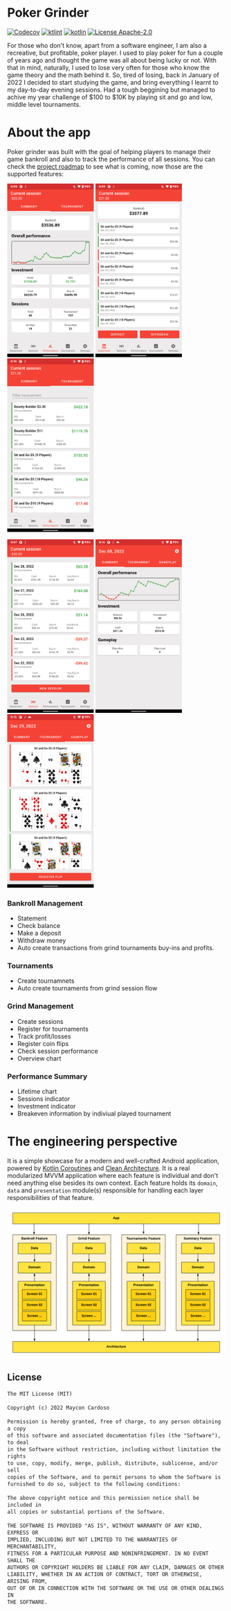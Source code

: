 # Poker Grinder
[![Codecov](https://img.shields.io/codecov/c/github/mayconcardoso/poker-grinder/master.svg?style=for-the-badge)](https://codecov.io/gh/MayconCardoso/poker-grinder) 
[![ktlint](https://img.shields.io/badge/code%20style-%E2%9D%A4-FF4081.svg?style=for-the-badge)](https://ktlint.github.io/) 
[![kotlin](https://img.shields.io/github/languages/top/MayconCardoso/poker-grinder.svg?style=for-the-badge)](https://kotlinlang.org/)
[![License Apache-2.0](https://img.shields.io/github/license/MayconCardoso/poker-grinder.svg?style=for-the-badge&color=yellow)](https://opensource.org/licenses/Apache-2.0) 

For those who don't know, apart from a software engineer, I am also a recreative, but profitable, poker player. I used to play poker for fun a couple of years ago and thought the game was  all about being lucky or not. With that in mind, naturally, I used to lose very often for those who know the game theory and the math behind it. So, tired of losing, back in January of 2022 I decided to start studying the game, and bring everything I learnt to my day-to-day evening sessions. Had a tough beggining but managed to achive my year challenge of $100 to $10K by playing sit and go and low, middle level tournaments. 

# About the app
Poker grinder was built with the goal of helping players to manage their game bankroll and also to track the performance of all sessions. You can check the [project roadmap](https://github.com/users/MayconCardoso/projects/2) to see what is coming, now those are the supported features:

<img src=".art/performance.png" alt="with-internet" width="200px"/> <img src=".art/bankroll.png" alt="with-internet" width="200px"/> <img src=".art/breakeven.png" alt="with-internet" width="200px"/>

<img src=".art/sessions.png" alt="with-internet" width="200px"/> <img src=".art/session_details.png" alt="with-internet" width="200px"/> <img src=".art/flips.png" alt="with-internet" width="200px"/>


### Bankroll Management
* Statement
* Check balance
* Make a deposit
* Withdraw money
* Auto create transactions from grind tournaments buy-ins and profits.

### Tournaments
* Create tournamnets
* Auto create tournaments from grind session flow

### Grind Management
* Create sessions
* Register for tournaments
* Track profit/losses
* Register coin flips
* Check session performance
* Overview chart

### Performance Summary
* Lifetime chart
* Sessions indicator
* Investment indicator
* Breakeven information by indiviual played tournament

# The engineering perspective
It is a simple showcase for a modern and well-crafted Android application, powered by [Kotlin Coroutines](https://developer.android.com/kotlin/coroutines) and [Clean Architecture](https://www.amazon.com.br/Clean-Architecture-Craftsmans-Software-Structure/dp/0134494164). It is a real modularized MVVM application where each feature is individual and don't need anything else besides its own context. Each feature holds its `domain`, `data` and `presentation` module(s) responsible for handling each layer responsibilities of that feature.

<img src=".art/modules.png" alt="with-internet"/>

## License

```
The MIT License (MIT)

Copyright (c) 2022 Maycon Cardoso

Permission is hereby granted, free of charge, to any person obtaining a copy
of this software and associated documentation files (the "Software"), to deal
in the Software without restriction, including without limitation the rights
to use, copy, modify, merge, publish, distribute, sublicense, and/or sell
copies of the Software, and to permit persons to whom the Software is
furnished to do so, subject to the following conditions:

The above copyright notice and this permission notice shall be included in
all copies or substantial portions of the Software.

THE SOFTWARE IS PROVIDED "AS IS", WITHOUT WARRANTY OF ANY KIND, EXPRESS OR
IMPLIED, INCLUDING BUT NOT LIMITED TO THE WARRANTIES OF MERCHANTABILITY,
FITNESS FOR A PARTICULAR PURPOSE AND NONINFRINGEMENT. IN NO EVENT SHALL THE
AUTHORS OR COPYRIGHT HOLDERS BE LIABLE FOR ANY CLAIM, DAMAGES OR OTHER
LIABILITY, WHETHER IN AN ACTION OF CONTRACT, TORT OR OTHERWISE, ARISING FROM,
OUT OF OR IN CONNECTION WITH THE SOFTWARE OR THE USE OR OTHER DEALINGS IN
THE SOFTWARE.
```
